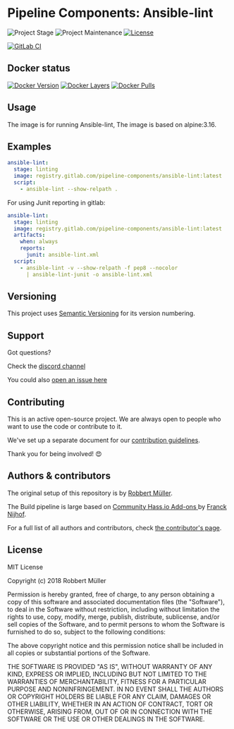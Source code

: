 # Pipeline Components: Ansible-lint

![Project Stage][project-stage-shield]
![Project Maintenance][maintenance-shield]
[![License][license-shield]](LICENSE)

[![GitLab CI][gitlabci-shield]][gitlabci]

## Docker status

[![Docker Version][version-shield]][microbadger]
[![Docker Layers][layers-shield]][microbadger]
[![Docker Pulls][pulls-shield]][dockerhub]

## Usage

The image is for running Ansible-lint, The image is based on alpine:3.16.

## Examples

```yaml
ansible-lint:
  stage: linting
  image: registry.gitlab.com/pipeline-components/ansible-lint:latest
  script:
    - ansible-lint --show-relpath .
```

For using Junit reporting in gitlab:
```yaml
ansible-lint:
  stage: linting
  image: registry.gitlab.com/pipeline-components/ansible-lint:latest
  artifacts:
    when: always
    reports:
      junit: ansible-lint.xml
  script:
    - ansible-lint -v --show-relpath -f pep8 --nocolor
      | ansible-lint-junit -o ansible-lint.xml
```

## Versioning

This project uses [Semantic Versioning][semver] for its version numbering.

## Support

Got questions?

Check the [discord channel][discord]

You could also [open an issue here][issue]

## Contributing

This is an active open-source project. We are always open to people who want to
use the code or contribute to it.

We've set up a separate document for our [contribution guidelines](CONTRIBUTING.md).

Thank you for being involved! :heart_eyes:

## Authors & contributors

The original setup of this repository is by [Robbert Müller][mjrider].

The Build pipeline is large based on [Community Hass.io Add-ons
][hassio-addons] by [Franck Nijhof][frenck].

For a full list of all authors and contributors,
check [the contributor's page][contributors].

## License

MIT License

Copyright (c) 2018 Robbert Müller

Permission is hereby granted, free of charge, to any person obtaining a copy
of this software and associated documentation files (the "Software"), to deal
in the Software without restriction, including without limitation the rights
to use, copy, modify, merge, publish, distribute, sublicense, and/or sell
copies of the Software, and to permit persons to whom the Software is
furnished to do so, subject to the following conditions:

The above copyright notice and this permission notice shall be included in all
copies or substantial portions of the Software.

THE SOFTWARE IS PROVIDED "AS IS", WITHOUT WARRANTY OF ANY KIND, EXPRESS OR
IMPLIED, INCLUDING BUT NOT LIMITED TO THE WARRANTIES OF MERCHANTABILITY,
FITNESS FOR A PARTICULAR PURPOSE AND NONINFRINGEMENT. IN NO EVENT SHALL THE
AUTHORS OR COPYRIGHT HOLDERS BE LIABLE FOR ANY CLAIM, DAMAGES OR OTHER
LIABILITY, WHETHER IN AN ACTION OF CONTRACT, TORT OR OTHERWISE, ARISING FROM,
OUT OF OR IN CONNECTION WITH THE SOFTWARE OR THE USE OR OTHER DEALINGS IN THE
SOFTWARE.

[commits]: https://gitlab.com/pipeline-components/Ansible-lint/commits/master
[contributors]: https://gitlab.com/pipeline-components/Ansible-lint/graphs/master
[dockerhub]: https://hub.docker.com/r/pipelinecomponents/Ansible-lint
[license-shield]: https://img.shields.io/badge/License-MIT-green.svg
[mjrider]: https://gitlab.com/mjrider
[discord]: https://discord.gg/vhxWFfP
[gitlabci-shield]: https://img.shields.io/gitlab/pipeline/pipeline-components/Ansible-lint.svg
[gitlabci]: https://gitlab.com/pipeline-components/Ansible-lint/commits/master
[issue]: https://gitlab.com/pipeline-components/Ansible-lint/issues
[keepchangelog]: http://keepachangelog.com/en/1.0.0/
[layers-shield]: https://images.microbadger.com/badges/image/pipelinecomponents/Ansible-lint.svg
[maintenance-shield]: https://img.shields.io/maintenance/yes/2022.svg
[microbadger]: https://microbadger.com/images/pipelinecomponents/Ansible-lint
[project-stage-shield]: https://img.shields.io/badge/project%20stage-production%20ready-brightgreen.svg
[pulls-shield]: https://img.shields.io/docker/pulls/pipelinecomponents/Ansible-lint.svg
[releases]: https://gitlab.com/pipeline-components/Ansible-lint/tags
[repository]: https://gitlab.com/pipeline-components/Ansible-lint
[semver]: http://semver.org/spec/v2.0.0.html
[version-shield]: https://images.microbadger.com/badges/version/pipelinecomponents/Ansible-lint.svg

[frenck]: https://github.com/frenck
[hassio-addons]: https://github.com/hassio-addons
